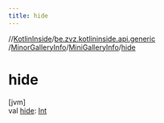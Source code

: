```yaml
---
title: hide
---
```

//[KotlinInside](../../../../index.html)/[be.zvz.kotlininside.api.generic](../../index.html)
/[MinorGalleryInfo](../index.html)/[MiniGalleryInfo](index.html)/[hide](hide.html)

# hide

[jvm]\
val [hide](hide.html): [Int](https://kotlinlang.org/api/latest/jvm/stdlib/kotlin/-int/index.html)




